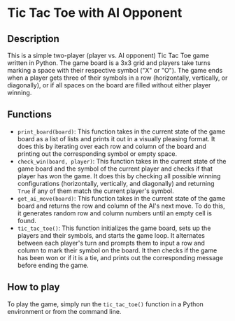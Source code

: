 # Tic Tac Toe with AI Opponent

## Description
This is a simple two-player (player vs. AI opponent) Tic Tac Toe game written in Python. The game board is a 3x3 grid and players take turns marking a space with their respective symbol ("X" or "O"). The game ends when a player gets three of their symbols in a row (horizontally, vertically, or diagonally), or if all spaces on the board are filled without either player winning.

## Functions

- `print_board(board)`: This function takes in the current state of the game board as a list of lists and prints it out in a visually pleasing format. It does this by iterating over each row and column of the board and printing out the corresponding symbol or empty space.
- `check_win(board, player)`: This function takes in the current state of the game board and the symbol of the current player and checks if that player has won the game. It does this by checking all possible winning configurations (horizontally, vertically, and diagonally) and returning `True` if any of them match the current player's symbol.
- `get_ai_move(board)`: This function takes in the current state of the game board and returns the row and column of the AI's next move. To do this, it generates random row and column numbers until an empty cell is found.
- `tic_tac_toe()`: This function initializes the game board, sets up the players and their symbols, and starts the game loop. It alternates between each player's turn and prompts them to input a row and column to mark their symbol on the board. It then checks if the game has been won or if it is a tie, and prints out the corresponding message before ending the game.

## How to play
To play the game, simply run the `tic_tac_toe()` function in a Python environment or from the command line.
